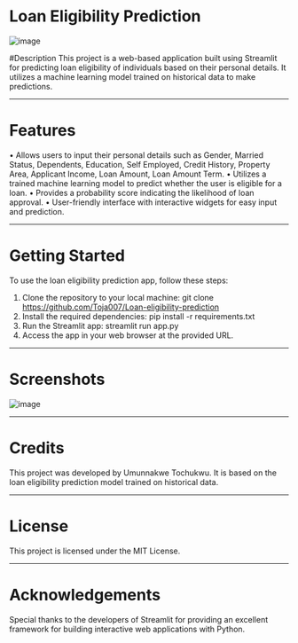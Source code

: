  #                                                                 Loan Eligibility Prediction
 ![image](https://github.com/Toja007/Loan-eligibility-prediction/assets/131866743/f0e96dc3-8c77-4954-9cbf-940ca45a38b8)

#Description
This project is a web-based application built using Streamlit for predicting loan eligibility of individuals based on their personal details. It utilizes a machine learning model trained on historical data to make predictions.
________________________________________
# Features
•	Allows users to input their personal details such as Gender, Married Status, Dependents, Education, Self Employed, Credit History, Property Area, Applicant Income, Loan Amount, Loan Amount Term.
•	Utilizes a trained machine learning model to predict whether the user is eligible for a loan.
•	Provides a probability score indicating the likelihood of loan approval.
•	User-friendly interface with interactive widgets for easy input and prediction.
________________________________________
# Getting Started
To use the loan eligibility prediction app, follow these steps:
1.	Clone the repository to your local machine:
git clone https://github.com/Toja007/Loan-eligibility-prediction
2.	Install the required dependencies:
pip install -r requirements.txt 
3.	Run the Streamlit app:
streamlit run app.py 
4.	Access the app in your web browser at the provided URL.
________________________________________
# Screenshots
![image](https://github.com/Toja007/Loan-eligibility-prediction/assets/131866743/0174841e-bd50-498f-9293-2a50a11ca1bc)

 ________________________________________
# Credits
This project was developed by Umunnakwe Tochukwu. It is based on the loan eligibility prediction model trained on historical data.
________________________________________
# License
This project is licensed under the MIT License.
________________________________________
# Acknowledgements
Special thanks to the developers of Streamlit for providing an excellent framework for building interactive web applications with Python.

